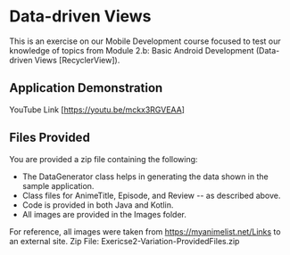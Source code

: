# Data-driven Views
This is an exercise on our Mobile Development course focused to test our knowledge of topics from Module 2.b: Basic Android Development (Data-driven Views [RecyclerView]).

## Application Demonstration
YouTube Link [https://youtu.be/mckx3RGVEAA]

## Files Provided
You are provided a zip file containing the following:
- The DataGenerator class helps in generating the data shown in the sample application.
- Class files for AnimeTitle, Episode, and Review -- as described above.
- Code is provided in both Java and Kotlin.
- All images are provided in the Images folder.

For reference, all images were taken from https://myanimelist.net/Links to an external site.
Zip File: Exericse2-Variation-ProvidedFiles.zip
